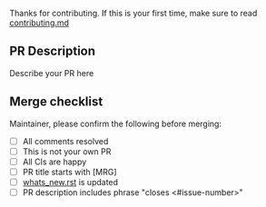 Thanks for contributing. If this is your first time,
make sure to read [contributing.md](https://github.com/mne-tools/mne-bids/blob/main/CONTRIBUTING.md)

PR Description
--------------

Describe your PR here

Merge checklist
---------------

Maintainer, please confirm the following before merging:

- [ ] All comments resolved
- [ ] This is not your own PR
- [ ] All CIs are happy
- [ ] PR title starts with [MRG]
- [ ] [whats_new.rst](https://github.com/mne-tools/mne-bids/blob/main/doc/whats_new.rst) is updated
- [ ] PR description includes phrase "closes <#issue-number>"
